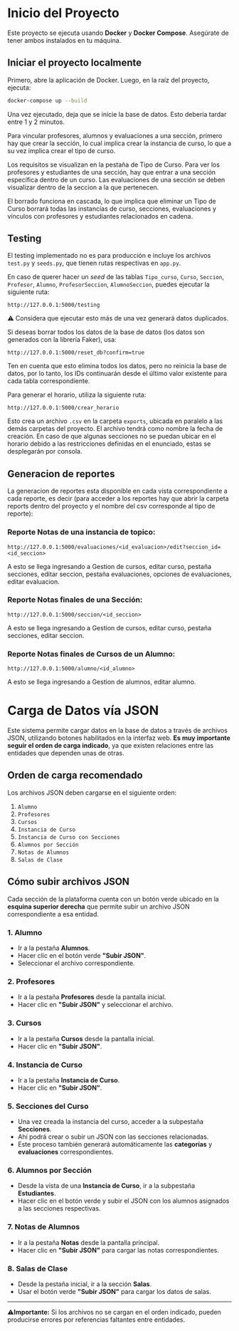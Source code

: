 # Inicio del Proyecto

Este proyecto se ejecuta usando **Docker** y **Docker Compose**. Asegúrate de tener ambos instalados en tu máquina.

## Iniciar el proyecto localmente

Primero, abre la aplicación de Docker.
Luego, en la raíz del proyecto, ejecuta:

```bash
docker-compose up --build
```
Una vez ejecutado, deja que se inicie la base de datos. Esto debería tardar entre 1 y 2 minutos.

Para vincular profesores, alumnos y evaluaciones a una sección, primero hay que crear la sección, lo cual implica crear la instancia de curso, lo que a su vez implica crear el tipo de curso.

Los requisitos se visualizan en la pestaña de Tipo de Curso. Para ver los profesores y estudiantes de una sección, hay que entrar a una sección específica dentro de un curso.
Las evaluaciones de una sección se deben visualizar dentro de la seccion a la que pertenecen.

El borrado funciona en cascada, lo que implica que eliminar un Tipo de Curso borrará todas las instancias de curso, secciones, evaluaciones y vínculos con profesores y estudiantes relacionados en cadena.

## Testing
El testing implementado no es para producción e incluye los archivos `test.py` y `seeds.py`, que tienen rutas respectivas en `app.py`.

En caso de querer hacer un *seed* de las tablas `Tipo_curso`, `Curso`, `Seccion`, `Profesor`, `Alumno`, `ProfesorSeccion`, `AlumnoSeccion`, puedes ejecutar la siguiente ruta:
```
http://127.0.0.1:5000/testing
```
⚠️ Considera que ejecutar esto más de una vez generará datos duplicados.

Si deseas borrar todos los datos de la base de datos (los datos son generados con la librería Faker), usa:
```
http://127.0.0.1:5000/reset_db?confirm=true
```
Ten en cuenta que esto elimina todos los datos, pero no reinicia la base de datos, por lo tanto, los IDs continuarán desde el último valor existente para cada tabla correspondiente.

Para generar el horario, utiliza la siguiente ruta:
```
http://127.0.0.1:5000/crear_horario
```
Esto crea un archivo `.csv` en la carpeta `exports`, ubicada en paralelo a las demás carpetas del proyecto. El archivo tendrá como nombre la fecha de creación.
En caso de que algunas secciones no se puedan ubicar en el horario debido a las restricciones definidas en el enunciado, estas se desplegarán por consola.

## Generacion de reportes
La generacion de reportes esta disponible en cada vista correspondiente a cada reporte, es decir (para acceder a los reportes hay que abrir la carpeta reports dentro del proyecto y el nombre del csv corresponde al tipo de reporte):
### Reporte Notas de una instancia de topico:
```
http://127.0.0.1:5000/evaluaciones/<id_evaluacion>/edit?seccion_id=<id_seccion>
```
A esto se llega ingresando a Gestion de cursos, editar curso, pestaña secciones, editar seccion, pestaña evaluaciones, opciones de evaluaciones, editar evaluacion.

### Reporte Notas finales de una Sección:
```
http://127.0.0.1:5000/seccion/<id_seccion>
```
A esto se llega ingresando a Gestion de cursos, editar curso, pestaña secciones, editar seccion.

### Reporte Notas finales de Cursos de un Alumno:
```
http://127.0.0.1:5000/alumno/<id_alumno>
```
A esto se llega ingresando a Gestion de alumnos, editar alumno.

# Carga de Datos vía JSON

Este sistema permite cargar datos en la base de datos a través de archivos JSON, utilizando botones habilitados en la interfaz web.
**Es muy importante seguir el orden de carga indicado**, ya que existen relaciones entre las entidades que dependen unas de otras.

## Orden de carga recomendado

Los archivos JSON deben cargarse en el siguiente orden:

1. `Alumno`
2. `Profesores`
3. `Cursos`
4. `Instancia de Curso`
5. `Instancia de Curso con Secciones`
6. `Alumnos por Sección`
7. `Notas de Alumnos`
8. `Salas de Clase`

## Cómo subir archivos JSON

Cada sección de la plataforma cuenta con un botón verde ubicado en la **esquina superior derecha** que permite subir un archivo JSON correspondiente a esa entidad.

### 1. Alumno
- Ir a la pestaña **Alumnos**.
- Hacer clic en el botón verde **"Subir JSON"**.
- Seleccionar el archivo correspondiente.

### 2. Profesores
- Ir a la pestaña **Profesores** desde la pantalla inicial.
- Hacer clic en **"Subir JSON"** y seleccionar el archivo.

### 3. Cursos
- Ir a la pestaña **Cursos** desde la pantalla inicial.
- Hacer clic en **"Subir JSON"**.

### 4. Instancia de Curso
- Ir a la pestaña **Instancia de Curso**.
- Hacer clic en **"Subir JSON"**.

### 5. Secciones del Curso
- Una vez creada la instancia del curso, acceder a la subpestaña **Secciones**.
- Ahí podrá crear o subir un JSON con las secciones relacionadas.
- Este proceso también generará automáticamente las **categorías** y **evaluaciones** correspondientes.

### 6. Alumnos por Sección
- Desde la vista de una **Instancia de Curso**, ir a la subpestaña **Estudiantes**.
- Hacer clic en el botón verde y subir el JSON con los alumnos asignados a las secciones respectivas.

### 7. Notas de Alumnos
- Ir a la pestaña **Notas** desde la pantalla principal.
- Hacer clic en **"Subir JSON"** para cargar las notas correspondientes.

### 8. Salas de Clase
- Desde la pestaña inicial, ir a la sección **Salas**.
- Usar el botón verde **"Subir JSON"** para cargar los datos de salas.

---
⚠️**Importante:** Si los archivos no se cargan en el orden indicado, pueden producirse errores por referencias faltantes entre entidades.

